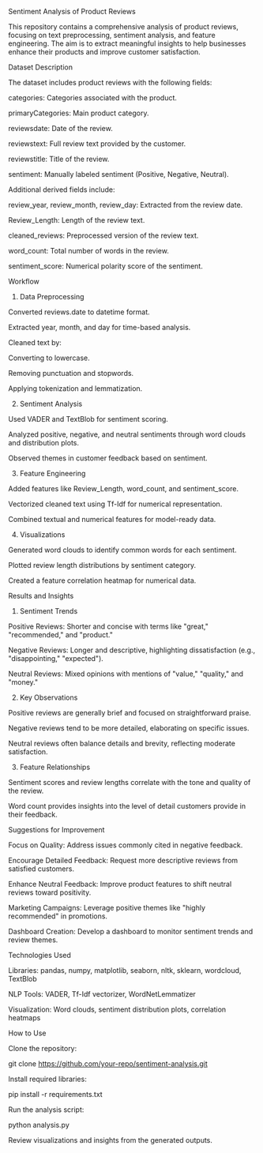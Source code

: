 Sentiment Analysis of Product Reviews

This repository contains a comprehensive analysis of product reviews, focusing on text preprocessing, sentiment analysis, and feature engineering. The aim is to extract meaningful insights to help businesses enhance their products and improve customer satisfaction.


Dataset Description

The dataset includes product reviews with the following fields:

categories: Categories associated with the product.

primaryCategories: Main product category.

reviewsdate: Date of the review.

reviewstext: Full review text provided by the customer.

reviewstitle: Title of the review.

sentiment: Manually labeled sentiment (Positive, Negative, Neutral).

Additional derived fields include:

review_year, review_month, review_day: Extracted from the review date.

Review_Length: Length of the review text.

cleaned_reviews: Preprocessed version of the review text.

word_count: Total number of words in the review.

sentiment_score: Numerical polarity score of the sentiment.

Workflow

1. Data Preprocessing

Converted reviews.date to datetime format.

Extracted year, month, and day for time-based analysis.

Cleaned text by:

Converting to lowercase.

Removing punctuation and stopwords.

Applying tokenization and lemmatization.

2. Sentiment Analysis

Used VADER and TextBlob for sentiment scoring.

Analyzed positive, negative, and neutral sentiments through word clouds and distribution plots.

Observed themes in customer feedback based on sentiment.

3. Feature Engineering

Added features like Review_Length, word_count, and sentiment_score.

Vectorized cleaned text using Tf-Idf for numerical representation.

Combined textual and numerical features for model-ready data.

4. Visualizations

Generated word clouds to identify common words for each sentiment.

Plotted review length distributions by sentiment category.

Created a feature correlation heatmap for numerical data.

Results and Insights

1. Sentiment Trends

Positive Reviews: Shorter and concise with terms like "great," "recommended," and "product."

Negative Reviews: Longer and descriptive, highlighting dissatisfaction (e.g., "disappointing," "expected").

Neutral Reviews: Mixed opinions with mentions of "value," "quality," and "money."

2. Key Observations

Positive reviews are generally brief and focused on straightforward praise.

Negative reviews tend to be more detailed, elaborating on specific issues.

Neutral reviews often balance details and brevity, reflecting moderate satisfaction.

3. Feature Relationships

Sentiment scores and review lengths correlate with the tone and quality of the review.

Word count provides insights into the level of detail customers provide in their feedback.

Suggestions for Improvement

Focus on Quality: Address issues commonly cited in negative feedback.

Encourage Detailed Feedback: Request more descriptive reviews from satisfied customers.

Enhance Neutral Feedback: Improve product features to shift neutral reviews toward positivity.

Marketing Campaigns: Leverage positive themes like "highly recommended" in promotions.

Dashboard Creation: Develop a dashboard to monitor sentiment trends and review themes.



Technologies Used

Libraries: pandas, numpy, matplotlib, seaborn, nltk, sklearn, wordcloud, TextBlob

NLP Tools: VADER, Tf-Idf vectorizer, WordNetLemmatizer

Visualization: Word clouds, sentiment distribution plots, correlation heatmaps



How to Use

Clone the repository:

git clone https://github.com/your-repo/sentiment-analysis.git

Install required libraries:

pip install -r requirements.txt

Run the analysis script:

python analysis.py

Review visualizations and insights from the generated outputs.
